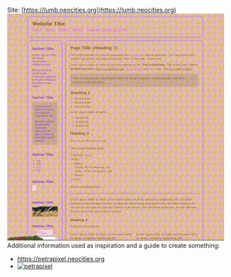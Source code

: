 Site: [https://lumb.neocities.org](https://lumb.neocities.org)
![Screenshot](Resources/Screenshot.png)
Additional information used as inspiration and a guide to create something:
- https://petrapixel.neocities.org
- <a href="https://petrapixel.neocities.org/" target="_blank"><img src="https://github.com/petracoding/petrapixel.neocities.org/blob/master/public/assets/img/linkback.gif?raw=true" alt="petrapixel"></a>